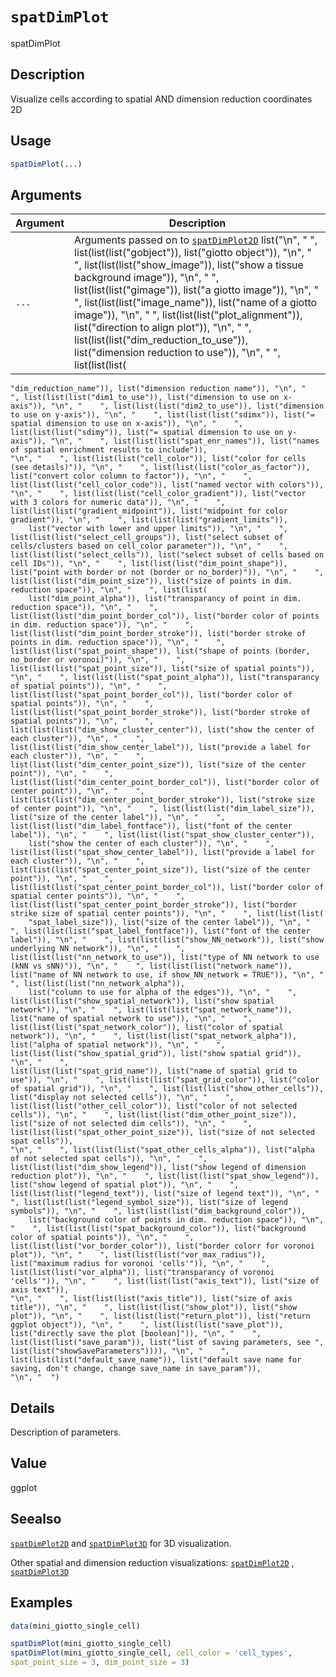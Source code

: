 # `spatDimPlot`

spatDimPlot


## Description

Visualize cells according to spatial AND dimension reduction coordinates 2D


## Usage

```r
spatDimPlot(...)
```


## Arguments

Argument      |Description
------------- |----------------
`...`     |      Arguments passed on to [`spatDimPlot2D`](#spatdimplot2d)   list("\n", "    ", list(list(list("gobject")), list("giotto object")), "\n", "    ", list(list(list("show_image")), list("show a tissue background image")), "\n", "    ", list(list(list("gimage")), list("a giotto image")), "\n", "    ", list(list(list("image_name")), list("name of a giotto image")), "\n", "    ", list(list(list("plot_alignment")), list("direction to align plot")), "\n", "    ", list(list(list("dim_reduction_to_use")), list("dimension reduction to use")), "\n", "    ", list(list(list(
    "dim_reduction_name")), list("dimension reduction name")), "\n", "    ", list(list(list("dim1_to_use")), list("dimension to use on x-axis")), "\n", "    ", list(list(list("dim2_to_use")), list("dimension to use on y-axis")), "\n", "    ", list(list(list("sdimx")), list("= spatial dimension to use on x-axis")), "\n", "    ", list(list(list("sdimy")), list("= spatial dimension to use on y-axis")), "\n", "    ", list(list(list("spat_enr_names")), list("names of spatial enrichment results to include")), 
    "\n", "    ", list(list(list("cell_color")), list("color for cells (see details)")), "\n", "    ", list(list(list("color_as_factor")), list("convert color column to factor")), "\n", "    ", list(list(list("cell_color_code")), list("named vector with colors")), "\n", "    ", list(list(list("cell_color_gradient")), list("vector with 3 colors for numeric data")), "\n", "    ", list(list(list("gradient_midpoint")), list("midpoint for color gradient")), "\n", "    ", list(list(list("gradient_limits")), 
        list("vector with lower and upper limits")), "\n", "    ", list(list(list("select_cell_groups")), list("select subset of cells/clusters based on cell_color parameter")), "\n", "    ", list(list(list("select_cells")), list("select subset of cells based on cell IDs")), "\n", "    ", list(list(list("dim_point_shape")), list("point with border or not (border or no_border)")), "\n", "    ", list(list(list("dim_point_size")), list("size of points in dim. reduction space")), "\n", "    ", list(list(
        list("dim_point_alpha")), list("transparancy of point in dim. reduction space")), "\n", "    ", list(list(list("dim_point_border_col")), list("border color of points in dim. reduction space")), "\n", "    ", list(list(list("dim_point_border_stroke")), list("border stroke of points in dim. reduction space")), "\n", "    ", list(list(list("spat_point_shape")), list("shape of points (border, no_border or voronoi)")), "\n", "    ", list(list(list("spat_point_size")), list("size of spatial points")), 
    "\n", "    ", list(list(list("spat_point_alpha")), list("transparancy of spatial points")), "\n", "    ", list(list(list("spat_point_border_col")), list("border color of spatial points")), "\n", "    ", list(list(list("spat_point_border_stroke")), list("border stroke of spatial points")), "\n", "    ", list(list(list("dim_show_cluster_center")), list("show the center of each cluster")), "\n", "    ", list(list(list("dim_show_center_label")), list("provide a label for each cluster")), "\n", "    ", 
    list(list(list("dim_center_point_size")), list("size of the center point")), "\n", "    ", list(list(list("dim_center_point_border_col")), list("border color of center point")), "\n", "    ", list(list(list("dim_center_point_border_stroke")), list("stroke size of center point")), "\n", "    ", list(list(list("dim_label_size")), list("size of the center label")), "\n", "    ", list(list(list("dim_label_fontface")), list("font of the center label")), "\n", "    ", list(list(list("spat_show_cluster_center")), 
        list("show the center of each cluster")), "\n", "    ", list(list(list("spat_show_center_label")), list("provide a label for each cluster")), "\n", "    ", list(list(list("spat_center_point_size")), list("size of the center point")), "\n", "    ", list(list(list("spat_center_point_border_col")), list("border color of spatial center points")), "\n", "    ", list(list(list("spat_center_point_border_stroke")), list("border strike size of spatial center points")), "\n", "    ", list(list(list(
        "spat_label_size")), list("size of the center label")), "\n", "    ", list(list(list("spat_label_fontface")), list("font of the center label")), "\n", "    ", list(list(list("show_NN_network")), list("show underlying NN network")), "\n", "    ", list(list(list("nn_network_to_use")), list("type of NN network to use (kNN vs sNN)")), "\n", "    ", list(list(list("network_name")), list("name of NN network to use, if show_NN_network = TRUE")), "\n", "    ", list(list(list("nn_network_alpha")), 
        list("column to use for alpha of the edges")), "\n", "    ", list(list(list("show_spatial_network")), list("show spatial network")), "\n", "    ", list(list(list("spat_network_name")), list("name of spatial network to use")), "\n", "    ", list(list(list("spat_network_color")), list("color of spatial network")), "\n", "    ", list(list(list("spat_network_alpha")), list("alpha of spatial network")), "\n", "    ", list(list(list("show_spatial_grid")), list("show spatial grid")), "\n", "    ", 
    list(list(list("spat_grid_name")), list("name of spatial grid to use")), "\n", "    ", list(list(list("spat_grid_color")), list("color of spatial grid")), "\n", "    ", list(list(list("show_other_cells")), list("display not selected cells")), "\n", "    ", list(list(list("other_cell_color")), list("color of not selected cells")), "\n", "    ", list(list(list("dim_other_point_size")), list("size of not selected dim cells")), "\n", "    ", list(list(list("spat_other_point_size")), list("size of not selected spat cells")), 
    "\n", "    ", list(list(list("spat_other_cells_alpha")), list("alpha of not selected spat cells")), "\n", "    ", list(list(list("dim_show_legend")), list("show legend of dimension reduction plot")), "\n", "    ", list(list(list("spat_show_legend")), list("show legend of spatial plot")), "\n", "    ", list(list(list("legend_text")), list("size of legend text")), "\n", "    ", list(list(list("legend_symbol_size")), list("size of legend symbols")), "\n", "    ", list(list(list("dim_background_color")), 
        list("background color of points in dim. reduction space")), "\n", "    ", list(list(list("spat_background_color")), list("background color of spatial points")), "\n", "    ", list(list(list("vor_border_color")), list("border colorr for voronoi plot")), "\n", "    ", list(list(list("vor_max_radius")), list("maximum radius for voronoi 'cells'")), "\n", "    ", list(list(list("vor_alpha")), list("transparancy of voronoi 'cells'")), "\n", "    ", list(list(list("axis_text")), list("size of axis text")), 
    "\n", "    ", list(list(list("axis_title")), list("size of axis title")), "\n", "    ", list(list(list("show_plot")), list("show plot")), "\n", "    ", list(list(list("return_plot")), list("return ggplot object")), "\n", "    ", list(list(list("save_plot")), list("directly save the plot [boolean]")), "\n", "    ", list(list(list("save_param")), list("list of saving parameters, see ", list(list("showSaveParameters")))), "\n", "    ", list(list(list("default_save_name")), list("default save name for saving, don't change, change save_name in save_param")), 
    "\n", "  ")


## Details

Description of parameters.


## Value

ggplot


## Seealso

[`spatDimPlot2D`](#spatdimplot2d) and [`spatDimPlot3D`](#spatdimplot3d) for 3D visualization.
 
 Other spatial and dimension reduction visualizations:
 [`spatDimPlot2D`](#spatdimplot2d) ,
 [`spatDimPlot3D`](#spatdimplot3d)


## Examples

```r
data(mini_giotto_single_cell)

spatDimPlot(mini_giotto_single_cell)
spatDimPlot(mini_giotto_single_cell, cell_color = 'cell_types',
spat_point_size = 3, dim_point_size = 3)
```


